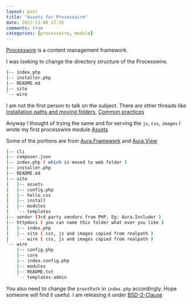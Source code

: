 ```yaml
---
layout: post
title: "Assets for Processwire"
date: 2013-11-08 17:35
comments: true
categories: [processwire, module]
---
```


[Processwire](http://processwire.com/) is a content management framework.

I was looking to change the directory structure of the Processwire.

```bash
|-- index.php
|-- installer.php
|-- README.md
|-- site
`-- wire
```

I am not the first person to talk on the subject. There are other threads 
like 
[Installation paths and moving folders](http://processwire.com/talk/topic/876-installation-paths-and-moving-folders/), 
[Common practices](http://processwire.com/talk/topic/3445-common-practices/)

Anyway I thought of trying the same and for serving the `js`, `css`, `images`
I wrote my first processwire module [Assets](https://github.com/harikt/Assets)

Some of the portions are from 
[Aura.Framework](https://github.com/auraphp/Aura.Framework/blob/f122f77b7f97d3bec9dbf930a66e706d2b89b6f8/src/Aura/Framework/Web/Asset/Page.php#L123-L147)
and [Aura.View](https://github.com/auraphp/Aura.View/blob/613286b1122bd7ef78a12550afdb10f78813d040/src/Aura/View/FormatTypes.php#L31-L113)

```bash
|-- cli
|-- composer.json
|-- index.php ( which is moved to web folder )
|-- installer.php
|-- README.md
|-- site
|   |-- assets
|   |-- config.php
|   |-- hello.css
|   |-- install
|   |-- modules
|   `-- templates
|-- vendor (3rd party vendors from PHP, Eg: Aura.Includer )
|-- httpdocs ( you can name this folder what ever you like )
|   |-- index.php
|   |-- site ( css, js and images copied from realpath )
|   `-- wire ( css, js and images copied from realpath )
`-- wire
    |-- config.php
    |-- core
    |-- index.config.php
    |-- modules
    |-- README.txt
    `-- templates-admin
```

You also need to change the `$rootPath` in `index.php` accordingly.
Hope someone will find it useful.
I am releasing it under [BSD-2-Clause](http://opensource.org/licenses/BSD-2-Clause)
